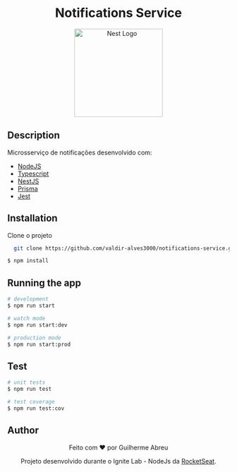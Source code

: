 <h1 align="center">Notifications Service</h1>

<p align="center">
  <a href="http://nestjs.com/" target="blank"><img src="https://nestjs.com/img/logo-small.svg" width="200" alt="Nest Logo" /></a>
</p>

[circleci-image]: https://img.shields.io/circleci/build/github/nestjs/nest/master?token=abc123def456
[circleci-url]: https://circleci.com/gh/nestjs/nest

## Description

Microsserviço de notificações desenvolvido com: 

- [NodeJS](https://nodejs.org/en/)
- [Typescript](https://www.typescriptlang.org/)
- [NestJS](https://nestjs.com/)
- [Prisma](https://www.prisma.io/)
- [Jest](https://jestjs.io/pt-BR/)

## Installation

Clone o projeto

```bash
  git clone https://github.com/valdir-alves3000/notifications-service.git
```

```bash
$ npm install
```

## Running the app

```bash
# development
$ npm run start

# watch mode
$ npm run start:dev

# production mode
$ npm run start:prod
```

## Test

```bash
# unit tests
$ npm run test

# test coverage
$ npm run test:cov
```

## Author

<p align="center" style="margin-top: 0.5rem;">Feito com ❤️ por Guilherme Abreu</p>

<p align="center">Projeto desenvolvido durante o Ignite Lab - NodeJs da <a href="https://www.rocketseat.com.br/">RocketSeat</a>.</p>
